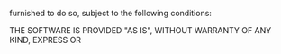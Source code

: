 furnished to do so, subject to the following conditions:

THE SOFTWARE IS PROVIDED "AS IS", WITHOUT WARRANTY OF ANY KIND, EXPRESS OR